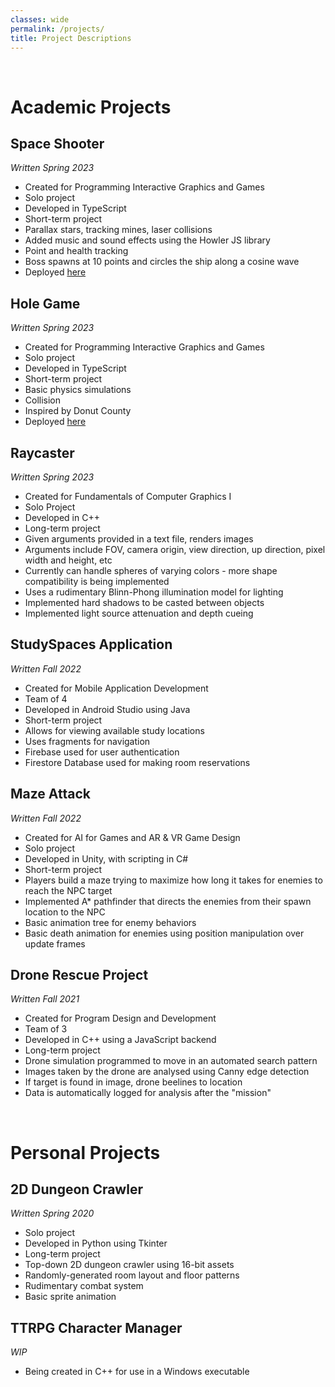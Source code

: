 ```yaml
---
classes: wide
permalink: /projects/
title: Project Descriptions
---
```

<br>

# Academic Projects
## Space Shooter
*Written Spring 2023*
- Created for Programming Interactive Graphics and Games
- Solo project
- Developed in TypeScript
- Short-term project
- Parallax stars, tracking mines, laser collisions
- Added music and sound effects using the Howler JS library
- Point and health tracking
- Boss spawns at 10 points and circles the ship along a cosine wave
- Deployed [here](https://csci-4611-spring-2023.github.io/assignment-1-dcelius/)

## Hole Game
*Written Spring 2023*
- Created for Programming Interactive Graphics and Games
- Solo project
- Developed in TypeScript
- Short-term project
- Basic physics simulations
- Collision
- Inspired by Donut County
- Deployed [here](https://csci-4611-spring-2023.github.io/assignment-2-dcelius/)

## Raycaster
*Written Spring 2023*
- Created for Fundamentals of Computer Graphics I
- Solo Project
- Developed in C++
- Long-term project
- Given arguments provided in a text file, renders images
- Arguments include FOV, camera origin, view direction, up direction, pixel width and height, etc
- Currently can handle spheres of varying colors - more shape compatibility is being implemented
- Uses a rudimentary Blinn-Phong illumination model for lighting
- Implemented hard shadows to be casted between objects
- Implemented light source attenuation and depth cueing

## StudySpaces Application
*Written Fall 2022*
- Created for Mobile Application Development
- Team of 4
- Developed in Android Studio using Java
- Short-term project
- Allows for viewing available study locations
- Uses fragments for navigation
- Firebase used for user authentication
- Firestore Database used for making room reservations

## Maze Attack
*Written Fall 2022*
- Created for AI for Games and AR & VR Game Design
- Solo project
- Developed in Unity, with scripting in C#
- Short-term project
- Players build a maze trying to maximize how long it takes for enemies to reach the NPC target
- Implemented A* pathfinder that directs the enemies from their spawn location to the NPC
- Basic animation tree for enemy behaviors
- Basic death animation for enemies using position manipulation over update frames

## Drone Rescue Project
*Written Fall 2021*
- Created for Program Design and Development
- Team of 3
- Developed in C++ using a JavaScript backend
- Long-term project
- Drone simulation programmed to move in an automated search pattern
- Images taken by the drone are analysed using Canny edge detection
- If target is found in image, drone beelines to location
- Data is automatically logged for analysis after the "mission"
<br>

# Personal Projects
## 2D Dungeon Crawler
*Written Spring 2020*
- Solo project
- Developed in Python using Tkinter
- Long-term project
- Top-down 2D dungeon crawler using 16-bit assets
- Randomly-generated room layout and floor patterns
- Rudimentary combat system
- Basic sprite animation

## TTRPG Character Manager
*WIP*
- Being created in C++ for use in a Windows executable
